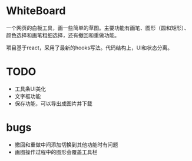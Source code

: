 # WhiteBoard
一个网页的白板工具，画一些简单的草图。主要功能有画笔、图形（圆和矩形）、颜色选择和画笔粗细选择，还有撤回和重做功能。

项目基于react，采用了最新的hooks写法。代码结构上，UI和状态分离。




# TODO

- 工具条UI美化
- 文字框功能
- 保存功能，可以导出成图片并下载

# bugs

- 撤回和重做中间添加切换到其他功能时有问题
- 画图操作过程中的图形会覆盖工具栏